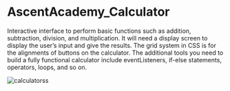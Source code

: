 # AscentAcademy_Calculator


Interactive interface to perform basic functions such as addition, subtraction, division, and
multiplication. It will need a display screen to display the user’s input and give the results. The grid
system in CSS is for the alignments of buttons on the calculator. The additional tools you need to
build a fully functional calculator include eventListeners, if-else statements, operators, loops, and so
on.

![calculatorss](https://user-images.githubusercontent.com/125944906/225051881-005b7776-aab7-48eb-b994-736d5e882271.jpg)
